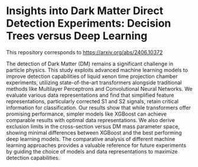 # Insights into Dark Matter Direct Detection Experiments: Decision Trees versus Deep Learning

This repository corresponds to https://arxiv.org/abs/2406.10372

The detection of Dark Matter (DM) remains a significant challenge in particle physics. This study exploits advanced machine learning models to improve detection capabilities of liquid xenon time projection chamber experiments, utilizing state-of-the-art transformers alongside traditional methods like Multilayer Perceptrons and Convolutional Neural Networks. We evaluate various data representations and find that simplified feature representations, particularly corrected S1 and S2 signals, retain critical information for classification. Our results show that while transformers offer promising performance, simpler models like XGBoost can achieve comparable results with optimal data representations. We also derive exclusion limits in the cross-section versus DM mass parameter space, showing minimal differences between XGBoost and the best performing deep learning models. The comparative analysis of different machine learning approaches provides a valuable reference for future experiments by guiding the choice of models and data representations to maximize detection capabilities.
